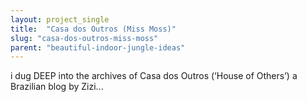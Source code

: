 ```yaml
---
layout: project_single
title:  "Casa dos Outros (Miss Moss)"
slug: "casa-dos-outros-miss-moss"
parent: "beautiful-indoor-jungle-ideas"
---
```

i dug DEEP into the archives of Casa dos Outros (‘House of Others’) a Brazilian blog by Zizi...